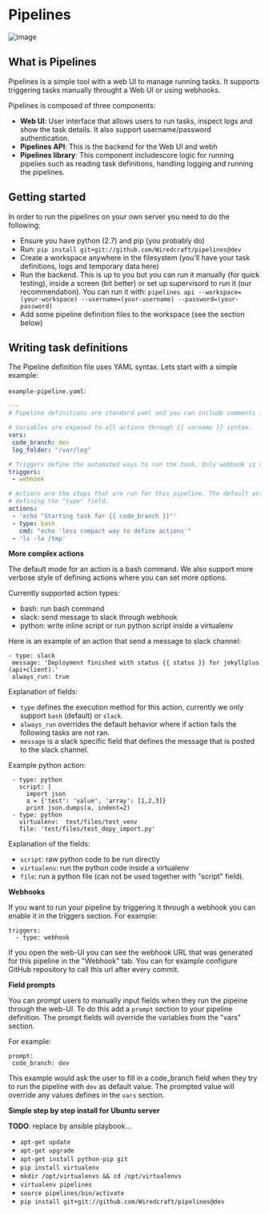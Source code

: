 # Pipelines

![image](https://cloud.githubusercontent.com/assets/919180/20129399/425a0c2a-a68a-11e6-82ef-b252424a4b48.png)

## What is Pipelines

Pipelines is a simple tool with a web UI to manage running tasks. It supports triggering tasks manually throught a Web
UI or using webhooks.

Pipelines is composed of three components:
 - __Web UI__: User interface that allows users to run tasks, inspect logs and show the task details. It also support
   username/password authentication.
 - __Pipelines API__: This is the backend for the Web UI and webh
 - __Pipelines library__: This component includescore logic for running pipelies such as reading task definitions,
   handling logging and running the pipelines.


## Getting started

In order to run the pipelines on your own server you need to do the following:
 - Ensure you have python (2.7) and pip (you probably do)
 - Run: `pip install git+git://github.com/Wiredcraft/pipelines@dev`
 - Create a workspace anywhere in the filesystem (you'll have your task definitions, logs and temporary data here)
 - Run the backend. This is up to you but you can run it manually (for quick testing), inside a screen (bit better) or
   set up supervisord to run it (our recommendation). You can run it with: `pipelines api --workspace=(your-workspace) --username=(your-username) --password=(your-password)`
 - Add some pipeline definition files to the workspace (see the section below)

## Writing task definitions


The Pipeline definition file uses YAML syntax. Lets start with a simple example:

`example-pipeline.yaml`:
```yaml
---
# Pipeline definitions are standard yaml and you can include comments inside

# Variables are exposed to all actions through {{ varname }} syntax.
vars:
 code_branch: dev
 log_folder: "/var/log"

# Triggers define the automated ways to run the task. Only webhook is supported for now.
triggers:
 - webhook

# Actions are the steps that are run for this pipeline. The default action plugin is bash, but you can use others by
# defining the "type" field.
actions:
 - 'echo "Starting task for {{ code_branch }}"'
 - type: bash
   cmd: "echo 'less compact way to define actions'"
 - 'ls -la /tmp'
 ```

__More complex actions__

The default mode for an action is a bash command. We also support more verbose style of defining actions where you can
set more options.

Currently supported action types:
 - bash: run bash command
 - slack: send message to slack through webhook
 - python: write inline script or run python script inside a virtualenv

Here is an example of an action that send a message to slack channel:
 ```
- type: slack
  message: 'Deployment finished with status {{ status }} for jekyllplus (api+client).'
  always_run: true
```

Explanation of fields:
 - `type` defines the execution method for this action, currently we only support `bash` (default) or `slack`.
 - `always_run` overrides the default behavior where if action fails the following tasks are not ran.
 - `message` is a slack specific field that defines the message that is posted to the slack channel.


Example python action:
```
 - type: python
   script: |
     import json
     a = {'test': 'value', 'array': [1,2,3]}
     print json.dumps(a, indent=2)
 - type: python
   virtualenv:  test/files/test_venv
   file: 'test/files/test_dopy_import.py'
```

Explanation of the fields:
 - `script`: raw python code to be run directly
 - `virtualenv`: run the python code inside a virtualenv
 - `file`: run a python file (can not be used together with "script" field).


__Webhooks__

If you want to run your pipeline by triggering it through a webhook you can enable it in the triggers section. For
example:
```
triggers:
  - type: webhook
```

If you open the web-UI you can see the webhook URL that was generated for this pipeline in the "Webhook" tab. You can
for example configure GitHub repository to call this url after every commit.

__Field prompts__

You can prompt users to manually input fields when they run the pipeine through the web-UI. To do this add a `prompt`
section to your pipeline definition. The prompt fields will override the variables from the "vars" section.

For example:
```
prompt:
 code_branch: dev
```

This example would ask the user to fill in a code_branch field when they try to run the pipeline with `dev` as default
value. The prompted value will override any values defines in the `vars` section.

__Simple step by step install for Ubuntu server__

**TODO**: replace by ansible playbook...

- `apt-get update`
- `apt-get upgrade`
- `apt-get install python-pip git`
- `pip install virtualenv`
- `mkdir /opt/virtualenvs && cd /opt/virtualenvs`
- `virtualenv pipelines`
- `source pipelines/bin/activate`
- `pip install git+git://github.com/Wiredcraft/pipelines@dev`

